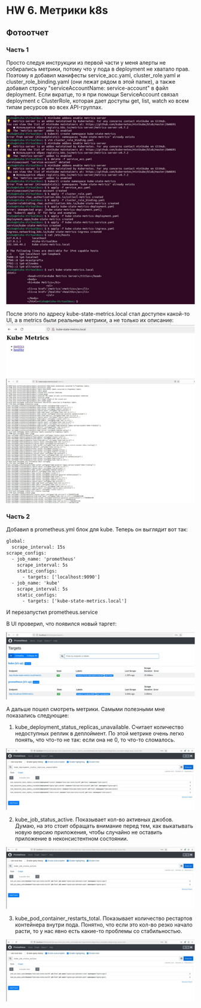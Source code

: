 # HW 6. Метрики k8s

## Фотоотчет

### Часть 1

Просто следуя инструкции из первой части у меня алерты не собирались метрики, потому что у пода в deployment не хватало прав. Поэтому я добавил манифесты service_acc.yaml, cluster_role.yaml и cluster_role_binding.yaml (они лежат рядом в этой папке), а также добавил строку "serviceAccountName: service-account" в файл deployment. Если вкратце, то я при помощи ServiceAccount связал deployment с ClusterRole, которая дает доступы get, list, watch ко всем типам ресурсов во всех API-группах.

![alt text](image.png)

После этого по адресу kube-state-metrics.local стал доступен какой-то UI, а в metrics были реальные метрики, а не только их описание:
![alt text](image-1.png)
![alt text](image-2.png)

### Часть 2

Добавил в prometheus.yml блок для kube. Теперь он выглядит вот так:
```
global:
  scrape_interval: 15s
scrape_configs:
  - job_name: 'prometheus'
    scrape_interval: 5s
    static_configs:
      - targets: ['localhost:9090']
  - job_name: 'kube'
    scrape_interval: 5s
    static_configs:
      - targets: ['kube-state-metrics.local']
```
И перезапустил prometheus.service

В UI проверил, что появился новый таргет:

![alt text](image-3.png)

А дальше пошел смотреть метрики. Самыми полезными мне показались следующие:

1) kube_deployment_status_replicas_unavailable. Считает количество недоступных реплик в деплоймент. По этой метрике очень легко понять, что что-то не так: если она не 0, то что-то сломалось.

![alt text](image-4.png)

2) kube_job_status_active. Показывает кол-во активных джобов. Думаю, на это стоит обращать внимание перед тем, как выкатывать новую версию приложения, чтобы случайно не оставить приложение в неконсистентном состоянии.

![alt text](image-5.png)

3) kube_pod_container_restarts_total. Показывает количество рестартов контейнера внутри пода. Понятно, что если это кол-во резко начало расти, то у нас явно есть какие-то проблемы со стабильностью.

![alt text](image-6.png)